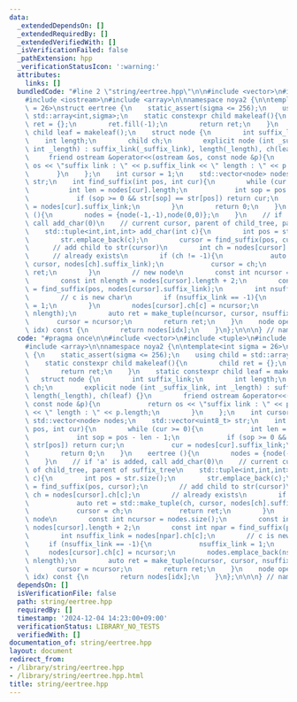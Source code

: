 ```yaml
---
data:
  _extendedDependsOn: []
  _extendedRequiredBy: []
  _extendedVerifiedWith: []
  _isVerificationFailed: false
  _pathExtension: hpp
  _verificationStatusIcon: ':warning:'
  attributes:
    links: []
  bundledCode: "#line 2 \"string/eertree.hpp\"\n\n#include <vector>\n#include <tuple>\n\
    #include <iostream>\n#include <array>\n\nnamespace noya2 {\n\ntemplate<int sigma\
    \ = 26>\nstruct eertree {\n    static_assert(sigma <= 256);\n    using child =\
    \ std::array<int,sigma>;\n    static constexpr child makeleaf(){\n        child\
    \ ret = {};\n        ret.fill(-1);\n        return ret;\n    }\n    static constexpr\
    \ child leaf = makeleaf();\n    struct node {\n        int suffix_link;\n    \
    \    int length;\n        child ch;\n        explicit node (int _suffix_link,\
    \ int _length) : suffix_link(_suffix_link), length(_length), ch(leaf) {}\n   \
    \     friend ostream &operator<<(ostream &os, const node &p){\n            return\
    \ os << \"suffix link : \" << p.suffix_link << \" length : \" << p.length;\n \
    \       }\n    };\n    int cursor = 1;\n    std::vector<node> nodes;\n    std::vector<uint8_t>\
    \ str;\n    int find_suffix(int pos, int cur){\n        while (cur >= 0){\n  \
    \          int len = nodes[cur].length;\n            int sop = pos - len - 1;\n\
    \            if (sop >= 0 && str[sop] == str[pos]) return cur;\n            cur\
    \ = nodes[cur].suffix_link;\n        }\n        return 0;\n    }\n    eertree\
    \ (){\n        nodes = {node(-1,-1),node(0,0)};\n    }\n    // if 'a' is added,\
    \ call add_char(0)\n    // current cursor, parent of child_tree, parent of suffix_tree\n\
    \    std::tuple<int,int,int> add_char(int c){\n        int pos = str.size();\n\
    \        str.emplace_back(c);\n        cursor = find_suffix(pos, cursor);\n  \
    \      // add child to str(cursor)\n        int ch = nodes[cursor].ch[c];\n  \
    \      // already exists\n        if (ch != -1){\n            auto ret = std::make_tuple(ch,\
    \ cursor, nodes[ch].suffix_link);\n            cursor = ch;\n            return\
    \ ret;\n        }\n        // new node\n        const int ncursor = nodes.size();\n\
    \        const int nlength = nodes[cursor].length + 2;\n        const int npar\
    \ = find_suffix(pos, nodes[cursor].suffix_link);\n        int nsuffix_link = nodes[npar].ch[c];\n\
    \        // c is new char\n        if (nsuffix_link == -1){\n            nsuffix_link\
    \ = 1;\n        }\n        nodes[cursor].ch[c] = ncursor;\n        nodes.emplace_back(nsuffix_link,\
    \ nlength);\n        auto ret = make_tuple(ncursor, cursor, nsuffix_link);\n \
    \       cursor = ncursor;\n        return ret;\n    }\n    node operator[](int\
    \ idx) const {\n        return nodes[idx];\n    }\n};\n\n\n} // namespace noya2\n"
  code: "#pragma once\n\n#include <vector>\n#include <tuple>\n#include <iostream>\n\
    #include <array>\n\nnamespace noya2 {\n\ntemplate<int sigma = 26>\nstruct eertree\
    \ {\n    static_assert(sigma <= 256);\n    using child = std::array<int,sigma>;\n\
    \    static constexpr child makeleaf(){\n        child ret = {};\n        ret.fill(-1);\n\
    \        return ret;\n    }\n    static constexpr child leaf = makeleaf();\n \
    \   struct node {\n        int suffix_link;\n        int length;\n        child\
    \ ch;\n        explicit node (int _suffix_link, int _length) : suffix_link(_suffix_link),\
    \ length(_length), ch(leaf) {}\n        friend ostream &operator<<(ostream &os,\
    \ const node &p){\n            return os << \"suffix link : \" << p.suffix_link\
    \ << \" length : \" << p.length;\n        }\n    };\n    int cursor = 1;\n   \
    \ std::vector<node> nodes;\n    std::vector<uint8_t> str;\n    int find_suffix(int\
    \ pos, int cur){\n        while (cur >= 0){\n            int len = nodes[cur].length;\n\
    \            int sop = pos - len - 1;\n            if (sop >= 0 && str[sop] ==\
    \ str[pos]) return cur;\n            cur = nodes[cur].suffix_link;\n        }\n\
    \        return 0;\n    }\n    eertree (){\n        nodes = {node(-1,-1),node(0,0)};\n\
    \    }\n    // if 'a' is added, call add_char(0)\n    // current cursor, parent\
    \ of child_tree, parent of suffix_tree\n    std::tuple<int,int,int> add_char(int\
    \ c){\n        int pos = str.size();\n        str.emplace_back(c);\n        cursor\
    \ = find_suffix(pos, cursor);\n        // add child to str(cursor)\n        int\
    \ ch = nodes[cursor].ch[c];\n        // already exists\n        if (ch != -1){\n\
    \            auto ret = std::make_tuple(ch, cursor, nodes[ch].suffix_link);\n\
    \            cursor = ch;\n            return ret;\n        }\n        // new\
    \ node\n        const int ncursor = nodes.size();\n        const int nlength =\
    \ nodes[cursor].length + 2;\n        const int npar = find_suffix(pos, nodes[cursor].suffix_link);\n\
    \        int nsuffix_link = nodes[npar].ch[c];\n        // c is new char\n   \
    \     if (nsuffix_link == -1){\n            nsuffix_link = 1;\n        }\n   \
    \     nodes[cursor].ch[c] = ncursor;\n        nodes.emplace_back(nsuffix_link,\
    \ nlength);\n        auto ret = make_tuple(ncursor, cursor, nsuffix_link);\n \
    \       cursor = ncursor;\n        return ret;\n    }\n    node operator[](int\
    \ idx) const {\n        return nodes[idx];\n    }\n};\n\n\n} // namespace noya2"
  dependsOn: []
  isVerificationFile: false
  path: string/eertree.hpp
  requiredBy: []
  timestamp: '2024-12-04 14:23:00+09:00'
  verificationStatus: LIBRARY_NO_TESTS
  verifiedWith: []
documentation_of: string/eertree.hpp
layout: document
redirect_from:
- /library/string/eertree.hpp
- /library/string/eertree.hpp.html
title: string/eertree.hpp
---
```


